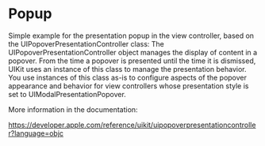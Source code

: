 # Popup

Simple example for the presentation popup in the view controller, based on the UIPopoverPresentationController class:
The UIPopoverPresentationController object manages the display of content in a popover. From the time a popover is presented until the time it is dismissed, UIKit uses an instance of this class to manage the presentation behavior. You use instances of this class as-is to configure aspects of the popover appearance and behavior for view controllers whose presentation style is set to UIModalPresentationPopover.

More information in the documentation:

https://developer.apple.com/reference/uikit/uipopoverpresentationcontroller?language=objc
